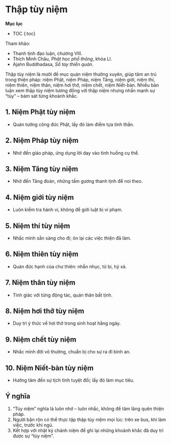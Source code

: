 # Thập tùy niệm

**Mục lục**

- TOC
{:toc}

Tham khảo:

- Thanh tịnh đạo luận, chương VIII.
- Thích Minh Châu, *Phật học phổ thông*, khóa LI.
- Ajahn Buddhadasa, *Sổ tay thiền quán*.

Thập tùy niệm là mười đề mục quán niệm thường xuyên, giúp tâm an trú trong thiện pháp: niệm Phật, niệm Pháp, niệm Tăng, niệm giới, niệm thí, niệm thiên, niệm thân, niệm hơi thở, niệm chết, niệm Niết-bàn. Nhiều bản luận xem thập tùy niệm tương đồng với thập niệm nhưng nhấn mạnh sự “tùy” – bám sát từng khoảnh khắc.

## 1. Niệm Phật tùy niệm

- Quán tưởng công đức Phật, lấy đó làm điểm tựa tinh thần.

## 2. Niệm Pháp tùy niệm

- Nhớ đến giáo pháp, ứng dụng lời dạy vào tình huống cụ thể.

## 3. Niệm Tăng tùy niệm

- Nhớ đến Tăng đoàn, những tấm gương thanh tịnh để noi theo.

## 4. Niệm giới tùy niệm

- Luôn kiểm tra hành vi, không để giới luật bị vi phạm.

## 5. Niệm thí tùy niệm

- Nhắc mình sẵn sàng cho đi; ôn lại các việc thiện đã làm.

## 6. Niệm thiên tùy niệm

- Quán đức hạnh của chư thiên: nhẫn nhục, từ bi, hỷ xả.

## 7. Niệm thân tùy niệm

- Tỉnh giác với từng động tác, quán thân bất tịnh.

## 8. Niệm hơi thở tùy niệm

- Duy trì ý thức về hơi thở trong sinh hoạt hằng ngày.

## 9. Niệm chết tùy niệm

- Nhắc mình đời vô thường, chuẩn bị cho sự ra đi bình an.

## 10. Niệm Niết-bàn tùy niệm

- Hướng tâm đến sự tịch tĩnh tuyệt đối; lấy đó làm mục tiêu.

## Ý nghĩa

1. “Tùy niệm” nghĩa là luôn nhớ – luôn nhắc, không để tâm lãng quên thiện pháp.
2. Người bận rộn có thể thực tập thập tùy niệm mọi lúc: trên xe bus, khi làm việc, trước khi ngủ.
3. Kết hợp với nhật ký chánh niệm để ghi lại những khoảnh khắc đã duy trì được sự “tùy niệm”.
